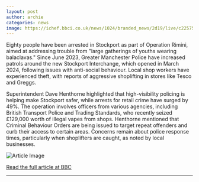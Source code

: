 ```yaml
---
layout: post
author: archie
categories: news
image: https://ichef.bbci.co.uk/news/1024/branded_news/2d19/live/c2257500-8337-11f0-8ded-85867f31a902.jpg
---
```

Eighty people have been arrested in Stockport as part of Operation Rimini, aimed at addressing trouble from "large gatherings of youths wearing balaclavas." Since June 2023, Greater Manchester Police have increased patrols around the new Stockport Interchange, which opened in March 2024, following issues with anti-social behaviour. Local shop workers have experienced theft, with reports of aggressive shoplifting in stores like Tesco and Greggs. 

Superintendent Dave Henthorne highlighted that high-visibility policing is helping make Stockport safer, while arrests for retail crime have surged by 49%. The operation involves officers from various agencies, including British Transport Police and Trading Standards, who recently seized £129,000 worth of illegal vapes from shops. Henthorne mentioned that Criminal Behaviour Orders are being issued to target repeat offenders and curb their access to certain areas. Concerns remain about police response times, particularly when shoplifters are caught, as noted by local businesses.

![Article Image](https://ichef.bbci.co.uk/news/1024/branded_news/2d19/live/c2257500-8337-11f0-8ded-85867f31a902.jpg)

[Read the full article at BBC](https://www.bbc.com/news/articles/c4g052xedleo?at_medium=RSS&at_campaign=rss)

---

